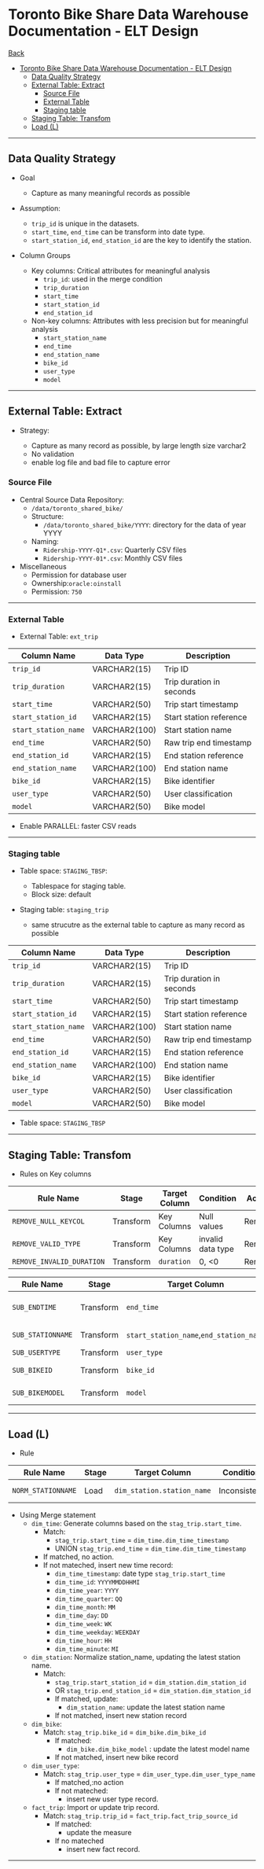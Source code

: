 # Toronto Bike Share Data Warehouse Documentation - ELT Design

[Back](../../../../README.md)

- [Toronto Bike Share Data Warehouse Documentation - ELT Design](#toronto-bike-share-data-warehouse-documentation---elt-design)
  - [Data Quality Strategy](#data-quality-strategy)
  - [External Table: Extract](#external-table-extract)
    - [Source File](#source-file)
    - [External Table](#external-table)
    - [Staging table](#staging-table)
  - [Staging Table: Transfom](#staging-table-transfom)
  - [Load (L)](#load-l)

---

## Data Quality Strategy

- Goal

  - Capture as many meaningful records as possible

- Assumption:

  - `trip_id` is unique in the datasets.
  - `start_time`, `end_time` can be transform into date type.
  - `start_station_id`, `end_station_id` are the key to identify the station.

- Column Groups

  - Key columns: Critical attributes for meaningful analysis
    - `trip_id`: used in the merge condition
    - `trip_duration`
    - `start_time`
    - `start_station_id`
    - `end_station_id`
  - Non-key columns: Attributes with less precision but for meaningful analysis
    - `start_station_name`
    - `end_time`
    - `end_station_name`
    - `bike_id`
    - `user_type`
    - `model`

---

## External Table: Extract

- Strategy:

  - Capture as many record as possible, by large length size varchar2
  - No validation
  - enable log file and bad file to capture error

### Source File

- Central Source Data Repository:
  - `/data/toronto_shared_bike/`
  - Structure:
    - `/data/toronto_shared_bike/YYYY`: directory for the data of year YYYY
  - Naming:
    - `Ridership-YYYY-Q1*.csv`: Quarterly CSV files
    - `Ridership-YYYY-01*.csv`: Monthly CSV files
- Miscellaneous
  - Permission for database user
  - Ownership:`oracle:oinstall`
  - Permission: `750`

---

### External Table

- External Table: `ext_trip`

| Column Name          | Data Type     | Description              |
| -------------------- | ------------- | ------------------------ |
| `trip_id`            | VARCHAR2(15)  | Trip ID                  |
| `trip_duration`      | VARCHAR2(15)  | Trip duration in seconds |
| `start_time`         | VARCHAR2(50)  | Trip start timestamp     |
| `start_station_id`   | VARCHAR2(15)  | Start station reference  |
| `start_station_name` | VARCHAR2(100) | Start station name       |
| `end_time`           | VARCHAR2(50)  | Raw trip end timestamp   |
| `end_station_id`     | VARCHAR2(15)  | End station reference    |
| `end_station_name`   | VARCHAR2(100) | End station name         |
| `bike_id`            | VARCHAR2(15)  | Bike identifier          |
| `user_type`          | VARCHAR2(50)  | User classification      |
| `model`              | VARCHAR2(50)  | Bike model               |

- Enable PARALLEL: faster CSV reads

---

### Staging table

- Table space: `STAGING_TBSP`:

  - Tablespace for staging table.
  - Block size: default

- Staging table: `staging_trip`
  - same strucutre as the external table to capture as many record as possible

| Column Name          | Data Type     | Description              |
| -------------------- | ------------- | ------------------------ |
| `trip_id`            | VARCHAR2(15)  | Trip ID                  |
| `trip_duration`      | VARCHAR2(15)  | Trip duration in seconds |
| `start_time`         | VARCHAR2(50)  | Trip start timestamp     |
| `start_station_id`   | VARCHAR2(15)  | Start station reference  |
| `start_station_name` | VARCHAR2(100) | Start station name       |
| `end_time`           | VARCHAR2(50)  | Raw trip end timestamp   |
| `end_station_id`     | VARCHAR2(15)  | End station reference    |
| `end_station_name`   | VARCHAR2(100) | End station name         |
| `bike_id`            | VARCHAR2(15)  | Bike identifier          |
| `user_type`          | VARCHAR2(50)  | User classification      |
| `model`              | VARCHAR2(50)  | Bike model               |

- Table space: `STAGING_TBSP`

---

## Staging Table: Transfom

- Rules on Key columns

| Rule Name                 | Stage     | Target Column | Condition         | Action |
| ------------------------- | --------- | ------------- | ----------------- | ------ |
| `REMOVE_NULL_KEYCOL`      | Transform | Key Columns   | Null values       | Remove |
| `REMOVE_VALID_TYPE`       | Transform | Key Columns   | invalid data type | Remove |
| `REMOVE_INVALID_DURATION` | Transform | `duration`    | 0, <0             | Remove |

| Rule Name         | Stage     | Target Column                           | Condition                | Action                           |
| ----------------- | --------- | --------------------------------------- | ------------------------ | -------------------------------- |
| `SUB_ENDTIME`     | Transform | `end_time`                              | Null values/Invalid Type | Substitute: start_time + duratio |
| `SUB_STATIONNAME` | Transform | `start_station_name`,`end_station_name` | Null values              | Substitute: UNKNOWN              |
| `SUB_USERTYPE`    | Transform | `user_type`                             | Null values              | Substitute:UNKNOWN               |
| `SUB_BIKEID`      | Transform | `bike_id`                               | Null values              | Substitute: -1 (unknown)         |
| `SUB_BIKEMODEL`   | Transform | `model`                                 | Null values              | Substitute: UNKNOWN              |

---

## Load (L)

- Rule

| Rule Name          | Stage | Target Column              | Condition    | Action                 |
| ------------------ | ----- | -------------------------- | ------------ | ---------------------- |
| `NORM_STATIONNAME` | Load  | `dim_station.station_name` | Inconsistent | Substitute: the latest |

- Using Merge statement
  - `dim_time`: Generate columns based on the `stag_trip.start_time`.
    - Match:
      - `stag_trip.start_time` = `dim_time.dim_time_timestamp`
      - UNION `stag_trip.end_time` = `dim_time.dim_time_timestamp`
    - If matched, no action.
    - If not mateched, insert new time record:
      - `dim_time_timestamp`: date type `stag_trip.start_time`
      - `dim_time_id`: `YYYYMMDDHHMI`
      - `dim_time_year`: `YYYY`
      - `dim_time_quarter`: `QQ`
      - `dim_time_month`: `MM`
      - `dim_time_day`: `DD`
      - `dim_time_week`: `WK`
      - `dim_time_weekday`: `WEEKDAY`
      - `dim_time_hour`: `HH`
      - `dim_time_minute`: `MI`
  - `dim_station`: Normalize station_name, updating the latest station name.
    - Match:
      - `stag_trip.start_station_id` = `dim_station.dim_station_id`
      - OR `stag_trip.end_station_id` = `dim_station.dim_station_id`
      - If matched, update:
        - `dim_station_name`: update the latest station name
      - If not matched, insert new station record
  - `dim_bike`:
    - Match: `stag_trip.bike_id` = `dim_bike.dim_bike_id`
      - If matched:
        - `dim_bike.dim_bike_model` : update the latest model name
      - If not matched, insert new bike record
  - `dim_user_type`:
    - Match: `stag_trip.user_type` = `dim_user_type.dim_user_type_name`
      - If matched,:no action
      - If not mateched:
        - insert new user type record.
  - `fact_trip`: Import or update trip record.
    - Match: `stag_trip.trip_id` = `fact_trip.fact_trip_source_id`
      - If matched:
        - update the measure
      - If no mateched
        - insert new fact record.

---

